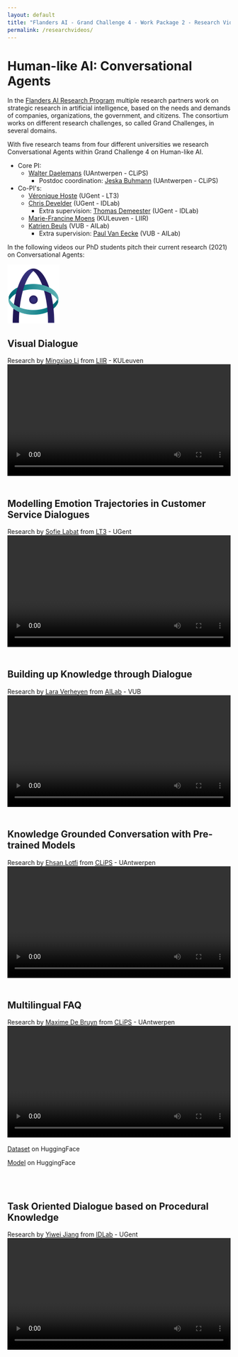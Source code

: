 ```yaml
---
layout: default
title: "Flanders AI - Grand Challenge 4 - Work Package 2 - Research Videos"
permalink: /researchvideos/
---
```


# Human-like AI: Conversational Agents
In the [Flanders AI Research Program](https://www.flandersai.be/en) multiple research partners work on strategic research in artificial intelligence, based on the needs and demands of companies, organizations, the government, and citizens. The consortium works on different research challenges, so called Grand Challenges, in several domains.

With five research teams from four different universities we research Conversational Agents within Grand Challenge 4 on Human-like AI.

* Core PI: 
  * [Walter Daelemans](https://www.clips.uantwerpen.be/~walter/) (UAntwerpen - CLiPS)
    * Postdoc coordination: [Jeska Buhmann](https://www.uantwerpen.be/en/staff/jeska-buhmann/) (UAntwerpen - CLiPS)
* Co-PI's:
  * [Véronique Hoste](https://www.lt3.ugent.be/people/veronique-hoste/) (UGent - LT3)
  * [Chris Develder](http://users.atlantis.ugent.be/cdvelder/) (UGent - IDLab)
    * Extra supervision: [Thomas Demeester](https://tdmeeste.github.io/) (UGent - IDLab)
  * [Marie-Francine Moens](https://people.cs.kuleuven.be/~sien.moens/) (KULeuven - LIIR)
  * [Katrien Beuls](https://ai.vub.ac.be/team/katrien-beuls/) (VUB - AILab)
    * Extra supervision: [Paul Van Eecke](https://ai.vub.ac.be/team/paul-van-eecke/) (VUB - AILab)  


In the following videos our PhD students pitch their current research (2021) on Conversational Agents:

![image](/images/aiflanders-logo_Xsmall.png)


## Visual Dialogue
Research by [Mingxiao Li](https://www.kuleuven.be/wieiswie/nl/person/00113732) from [LIIR](https://liir.cs.kuleuven.be) - KULeuven
<video src="https://user-images.githubusercontent.com/58225321/135808567-d6aaf420-f6c0-47cd-91da-2df939ad5ef6.mp4" controls="controls" width="100%">
</video>
<br>
<br>


## Modelling Emotion Trajectories in Customer Service Dialogues 
Research by [Sofie Labat](https://lt3.ugent.be/people/sofie-labat/) from [LT3](https://lt3.ugent.be) - UGent
<video src="https://user-images.githubusercontent.com/58225321/135809331-0987a4f5-6696-4d99-beff-11ed5285ff91.mp4" controls="controls" width="100%">
</video>
<br>
<br>


## Building up Knowledge through Dialogue
Research by [Lara Verheyen](https://ai.vub.ac.be/team/lara-verheyen/) from [AILab](https://ai.vub.ac.be/) - VUB
<video src="https://user-images.githubusercontent.com/58225321/135647319-846f8ea7-4ae0-43ef-b406-98abe3b547e5.mp4" controls="controls" width="100%">
</video>
<br>
<br>


## Knowledge Grounded Conversation with Pre-trained Models
Research by [Ehsan Lotfi](https://www.uantwerpen.be/nl/personeel/ehsan-lotfi/) from [CLiPS](https://www.uantwerpen.be/en/research-groups/clips/) - UAntwerpen
<video src="https://user-images.githubusercontent.com/58225321/135810008-7820b1df-5769-4c29-9dfd-e0b262f7b740.mp4" controls="controls" width="100%">
</video>
<br>
<br>


## Multilingual FAQ
Research by [Maxime De Bruyn](https://maximedb.vercel.app) from [CLiPS](https://www.uantwerpen.be/en/research-groups/clips/) - UAntwerpen
<video src="https://user-images.githubusercontent.com/58225321/135610539-ef22392e-ce00-4af0-bd0b-ca144eea0596.mp4" controls="controls" width="100%">
</video>

[Dataset](https://huggingface.co/datasets/clips/mfaq) on HuggingFace

[Model](https://huggingface.co/clips/mfaq) on HuggingFace

<br>
<br>


## Task Oriented Dialogue based on Procedural Knowledge
Research by [Yiwei Jiang](https://yiweijiang2015.github.io/) from [IDLab](https://www.ugent.be/ea/idlab/en) - UGent
<video src="https://user-images.githubusercontent.com/58225321/135645841-bd60065a-9421-4a18-9926-d4e2f7e90248.mp4" controls="controls" width="100%">
</video>
<br>
<br>






